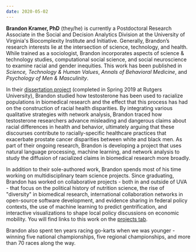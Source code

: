 ```yaml
---
date: 2020-05-02
---
```


**Brandon Kramer, PhD** (they/he) is currently a Postdoctoral Research Associate in the Social and Decision Analytics Division at the University of Virginia's Biocomplexity Institute and Initiative. Generally, Brandon’s research interests lie at the intersection of science, technology, and health. While trained as a sociologist, Brandon incorporates aspects of science & technology studies, computational social science, and social neuroscience to examine racial and gender inequities. This work has been published in *Science, Technology & Human Values*, *Annals of Behavioral Medicine*, and *Psychology of Men & Masculinity*.

In their [dissertation project](/projects/racialization-in-testosterone-research) (completed in Spring 2019 at Rutgers University), Brandon studied how testosterone has been used to racialize populations in biomedical research and the effect that this process has had on the construction of racial health disparities. By integrating various qualitative strategies with network analysis, Brandon traced how testosterone researchers advance misleading and dangerous claims about racial differences in health and behavior, ultimately arguing that these discourses contribute to racially-specific healthcare practices that exacerbate prostate cancer disparities between white and black men. As part of their ongoing research, Brandon is developing a project that uses natural language processing, machine learning, and network analysis to study the diffusion of racialized claims in biomedical research more broadly.

In addition to their sole-authored work, Brandon spends most of his time working on multidisciplinary team science projects. Since graduating, Brandon has worked on collaborative projects - both in and outside of UVA - that focus on the political history of nutrition science, the rise of "diversity" in biomedical research, international collaboration networks in open-source software development, and evidence sharing in federal policy contexts, the use of machine learning to predict gentrification, and interactive visualizations to shape local policy discussions on economic mobility. You will find links to this work on the [projects tab](/projects).

Brandon also spent ten years racing go-karts when we was younger - winning five national championships, five regional championships, and more than 70 races along the way. 



